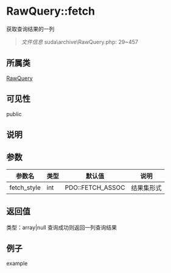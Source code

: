 # RawQuery::fetch
获取查询结果的一列
> *文件信息* suda\archive\RawQuery.php: 29~457
## 所属类 

[RawQuery](../RawQuery.md)

## 可见性

  public  
## 说明



## 参数

| 参数名 | 类型 | 默认值 | 说明 |
|--------|-----|-------|-------|
| fetch_style |  int | PDO::FETCH_ASSOC |  结果集形式 |

## 返回值
类型：array|null
 查询成功则返回一列查询结果

## 例子

example
